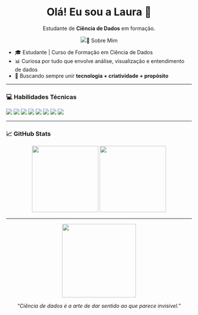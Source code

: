 <h1 align="center">Olá! Eu sou a Laura 🤖</h1>

<p align="center">
  Estudante de <strong>Ciência de Dados</strong> em formação.
</p>

<p align="center">
  <img src="https://readme-typing-svg.demolab.com?font=Fira+Code&size=18&pause=1000&color=00C3FF&center=true&vCenter=true&width=440&lines=Bem-vindos+ao+meu+GitHub! />
</p>

---

### 🧠 Sobre Mim

- 🎓 Estudante | Curso de Formação em Ciência de Dados  
- 📊 Curiosa por tudo que envolve análise, visualização e entendimento de dados  
- 🎯 Buscando sempre unir **tecnologia + criatividade + propósito**

---

### 💻 Habilidades Técnicas

<p>
  <img src="https://img.shields.io/badge/Python-FFD43B?style=for-the-badge&logo=python&logoColor=blue"/>
  <img src="https://img.shields.io/badge/Pandas-150458?style=for-the-badge&logo=pandas&logoColor=white"/>
  <img src="https://img.shields.io/badge/Jupyter-F37626?style=for-the-badge&logo=Jupyter&logoColor=white"/>
  <img src="https://img.shields.io/badge/Matplotlib-007ACC?style=for-the-badge&logo=matplotlib&logoColor=white"/>
  <img src="https://img.shields.io/badge/Seaborn-0F1E3D?style=for-the-badge"/>
  <img src="https://img.shields.io/badge/SQL-025E8C?style=for-the-badge&logo=sqlite&logoColor=white"/>
  <img src="https://img.shields.io/badge/Power%20BI-F2C811?style=for-the-badge&logo=powerbi&logoColor=black"/>
  <img src="https://img.shields.io/badge/GitHub-100000?style=for-the-badge&logo=github&logoColor=white"/>
</p>

---


### 📈 GitHub Stats

<p align="center">
  <img height="180em" src="https://github-readme-stats.vercel.app/api?username=lauratold&show_icons=true&theme=tokyonight" />
  <img height="180em" src="https://github-readme-stats.vercel.app/api/top-langs/?username=lauratold&layout=compact&theme=tokyonight" />
</p>

---


<p align="center">
  <img src="https://media.giphy.com/media/Ll22OhMLAlVDb8UQWe/giphy.gif" width="200">
</p>

<p align="center"><i>“Ciência de dados é a arte de dar sentido ao que parece invisível.”</i></p>



